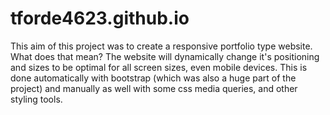 # tforde4623.github.io

This aim of this project was to create a responsive portfolio type website. What does that mean? The website will dynamically change it's positioning and sizes to be optimal for all screen sizes, even mobile devices. This is done automatically with bootstrap (which was also a huge part of the project) and manually as well with some css media queries, and other styling tools. 